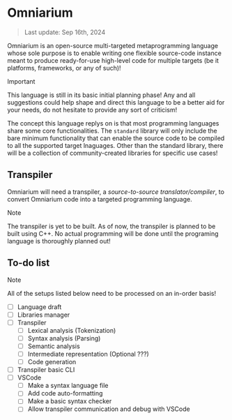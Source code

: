 # Omniarium

> Last update: Sep 16th, 2024

Omniarium is an open-source multi-targeted metaprogramming language whose sole
purpose is to enable writing one flexible source-code instance meant to produce
ready-for-use high-level code for multiple targets (be it platforms, frameworks,
or any of such)!

> [!IMPORTANT]
> This language is still in its basic initial planning phase! Any and all
> suggestions could help shape and direct this language to be a better aid for
> your needs, do not hesitate to provide any sort of criticism!

The concept this language replys on is that most programming languages share
some core functionalities. The `standard` library will only include the bare
minimum functionality that can enable the source code to be compiled to all the
supported target lnaguages. Other than the standard library, there will be a
collection of community-created libraries for specific use cases!

## Transpiler

Omniarium will need a transpiler, a _source-to-source translator/compiler_, to
convert Omniarium code into a targeted programming language.

> [!NOTE]
> The transpiler is yet to be built. As of now, the transpiler is planned to be
> built using C++. No actual programming will be done until the programing
> language is thoroughly planned out!

## To-do list

> [!NOTE]
> All of the setups listed below need to be processed on an in-order basis!

- [ ] Language draft
- [ ] Libraries manager
- [ ] Transpiler
  - [ ] Lexical analysis (Tokenization)
  - [ ] Syntax analysis (Parsing)
  - [ ] Semantic analysis
  - [ ] Intermediate representation (Optional ???)
  - [ ] Code generation
- [ ] Transpiler basic CLI
- [ ] VSCode
  - [ ] Make a syntax language file
  - [ ] Add code auto-formatting
  - [ ] Make a basic syntax checker
  - [ ] Allow transpiler communication and debug with VSCode
